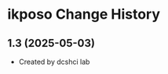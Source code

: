 ikposo Change History
====================

1.3 (2025-05-03)
----------------
* Created by dcshci lab
